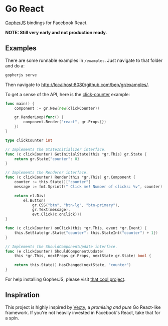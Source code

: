 # Go React
[GopherJS](https://github.com/gopherjs/gopherjs) bindings for Facebook React. 

**NOTE: Still very early and not production ready.**

## Examples

There are some runnable examples in `/examples`. Just navigate to that folder and do a:

```bash
gopherjs serve
```
Then navigate to [http://localhost:8080/github.com/bep/gr/examples/](http://localhost:8080/github.com/bep/gr/examples/).

To get a sense of the API, here is the [click-counter](https://raw.githubusercontent.com/bep/gr/master/examples/basic-click-counter/main.go) example:

```go
func main() {
	component := gr.New(new(clickCounter))

	gr.RenderLoop(func() {
		component.Render("react", gr.Props{})
	})
}

type clickCounter int

// Implements the StateInitializer interface.
func (c clickCounter) GetInitialState(this *gr.This) gr.State {
	return gr.State{"counter": 0}
}

// Implements the Renderer interface.
func (c clickCounter) Render(this *gr.This) gr.Component {
	counter := this.State()["counter"]
	message := fmt.Sprintf(" Click me! Number of clicks: %v", counter)

	return el.Div(
		el.Button(
			gr.CSS("btn", "btn-lg", "btn-primary"),
			gr.Text(message),
			evt.Click(c.onClick)))
}

func (c clickCounter) onClick(this *gr.This, event *gr.Event) {
	this.SetState(gr.State{"counter": this.StateInt("counter") + 1})
}

// Implements the ShouldComponentUpdate interface.
func (e clickCounter) ShouldComponentUpdate(
	this *gr.This, nextProps gr.Props, nextState gr.State) bool {

	return this.State().HasChanged(nextState, "counter")
}
```

For help installing GopherJS, please visit [that cool project](https://github.com/gopherjs/gopherjs).

## Inspiration

This project is highly inspired by [Vecty](https://github.com/gopherjs/vecty), a *promising and pure* Go React-like framework. If you're not heavily invested in Facebook's React, take that for a spin.

